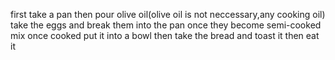 first take a pan
then pour olive oil(olive oil is not neccessary,any cooking oil)
take the eggs and break them into the pan
once they become semi-cooked mix
once cooked put it into a bowl
then take the bread and toast it 
then eat it